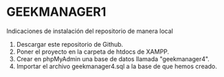 # GEEKMANAGER1
Indicaciones de instalación del repositorio de manera local
1. Descargar este repositorio de Github. <br>
2. Poner el proyecto en la carpeta de htdocs de XAMPP. <br>
3. Crear en phpMyAdmin una base de datos llamada "geekmanager4". <br>
4. Importar el archivo geekmanager4.sql a la base de que hemos creado.
